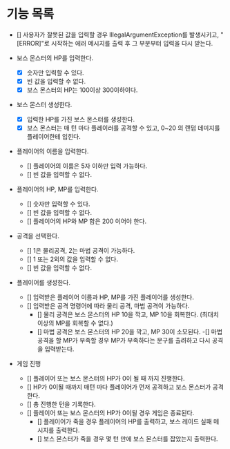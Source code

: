 # 기능 목록

- [] 사용자가 잘못된 값을 입력할 경우 IllegalArgumentException를 발생시키고, 
    "[ERROR]"로 시작하는 에러 메시지를 출력 후 그 부분부터 입력을 다시 받는다.

- 보스 몬스터의 HP를 입력한다.
  - [x] 숫자만 입력할 수 있다.
  - [x] 빈 값을 입력할 수 없다.
  - [x] 보스 몬스터의 HP는 100이상 300이하이다.

- 보스 몬스터 생성한다.
  - [x] 입력한 HP를 가진 보스 몬스터를 생성한다.
  - [x] 보스 몬스터는 매 턴 마다 플레이러를 공격할 수 있고, 0~20 의 랜덤 데미지를 플레이어한테 입힌다.

- 플레이어의 이름을 입력한다.
  - [] 플레이어의 이름은 5자 이하만 입력 가능하다.
  - [] 빈 값을 입력할 수 없다.

- 플레이어의 HP, MP를 입력한다.
  - [] 숫자만 입력할 수 있다.
  - [] 빈 값을 입력할 수 없다.
  - [] 플레이어의 HP와 MP 합은 200 이어야 한다.

- 공격을 선택한다.
  - [] 1은 물리공격, 2는 마법 공격이 가능하다.
  - [] 1 또는 2외의 값을 입력할 수 없다.
  - [] 빈 값을 입력할 수 없다.

- 플레이어를 생성한다.
  - [] 입력받은 플레이어 이름과 HP, MP를 가진 플레이어를 생성한다.
  - [] 입력받은 공격 명령어에 따라 물리 공격, 마법 공격이 가능하다.
    - [] 물리 공격은 보스 몬스터의 HP 10을 깍고, MP 10을 회복한다. (최대치 이상의 MP를 회복할 수 없다.)
    - [] 마법 공격은 보스 몬스터의 HP 20을 깍고, MP 30이 소모된다.
        -[] 마법 공격을 할 MP가 부족할 경우 MP가 부족하다는 문구를 출려하고 다시 공격을 입력받는다.

- 게임 진행
  - [] 플레이어 또는 보스 몬스터의 HP가 0이 될 때 까지 진행한다.
  - [] HP가 0이될 때까지 매턴 마다 플레이어가 먼저 공격하고 보스 몬스터가 공격한다.
  - [] 총 진행한 턴을 기록한다.
  - [] 플레이어 또는 보스 몬스터의 HP가 0이될 경우 게임은 종료된다.
    - [] 플레이어가 죽을 경우 플레이어의 HP를 출력하고, 보스 레이드 실패 메시지를 출력한다.
    - [] 보스 몬스터가 죽을 경우 몇 턴 만에 보스 몬스터를 잡았는지 출력한다.